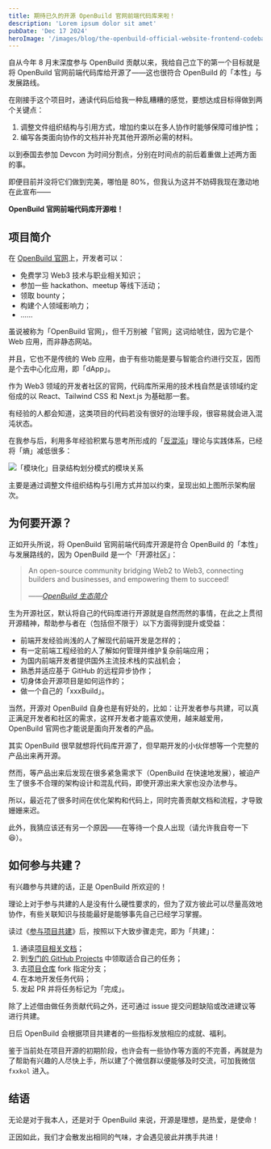 ```yaml
---
title: 期待已久的开源 OpenBuild 官网前端代码库来啦！
description: 'Lorem ipsum dolor sit amet'
pubDate: 'Dec 17 2024'
heroImage: '/images/blog/the-openbuild-official-website-frontend-codebase-is-open-now/banner.jpg'
---
```


自从今年 8 月末深度参与 OpenBuild 贡献以来，我给自己立下的第一个目标就是将 OpenBuild 官网前端代码库给开源了——这也很符合 OpenBuild 的「本性」与发展路线。

在刚接手这个项目时，通读代码后给我一种乱糟糟的感觉，要想达成目标得做到两个关键点：

1. 调整文件组织结构与引用方式，增加约束以在多人协作时能够保障可维护性；
2. 编写各类面向协作的文档并补充其他开源所必需的材料。

以到泰国去参加 Devcon 为时间分割点，分别在时间点的前后着重做上述两方面的事。

即便目前并没将它们做到完美，哪怕是 80%，但我认为这并不妨碍我现在激动地在此宣布——

**OpenBuild 官网前端代码库开源啦！**

## 项目简介

在 [OpenBuild 官网](https://openbuild.xyz)上，开发者可以：

- 免费学习 Web3 技术与职业相关知识；
- 参加一些 hackathon、meetup 等线下活动；
- 领取 bounty；
- 构建个人领域影响力；
- ……

虽说被称为「OpenBuild 官网」，但千万别被「官网」这词给唬住，因为它是个 Web 应用，而非静态网站。

并且，它也不是传统的 Web 应用，由于有些功能是要与智能合约进行交互，因而是个去中心化应用，即「dApp」。

作为 Web3 领域的开发者社区的官网，代码库所采用的技术栈自然是该领域约定俗成的以 React、Tailwind CSS 和 Next.js 为基础那一套。

有经验的人都会知道，这类项目的代码若没有很好的治理手段，很容易就会进入混沌状态。

在我参与后，利用多年经验积累与思考所形成的「[反混沌](https://ntks.ourai.ws)」理论与实践体系，已经将「熵」减低很多：

![「模块化」目录结构划分模式的模块关系](/images/blog/the-openbuild-official-website-frontend-codebase-is-open-now/modularized.png)

主要是通过调整文件组织结构与引用方式并加以约束，呈现出如上图所示架构层次。

## 为何要开源？

正如开头所说，将 OpenBuild 官网前端代码库开源是符合 OpenBuild 的「本性」与发展路线的，因为 OpenBuild 是一个「开源社区」：

> An open-source community bridging Web2 to Web3, connecting builders and businesses, and empowering them to succeed!
>
> ——<cite><a href="https://openbuildxyz.github.io/eco/zh/guides/">OpenBuild 生态简介</a></cite>

生为开源社区，默认将自己的代码库进行开源就是自然而然的事情，在此之上贯彻开源精神，帮助参与者在（包括但不限于）以下方面得到提升或受益：

- 前端开发经验尚浅的人了解现代前端开发是怎样的；
- 有一定前端工程经验的人了解如何管理并维护复杂前端应用；
- 为国内前端开发者提供国外主流技术栈的实战机会；
- 熟悉并适应基于 GitHub 的远程异步协作；
- 切身体会开源项目是如何运作的；
- 做一个自己的「xxxBuild」。

当然，开源对 OpenBuild 自身也是有好处的，比如：让开发者参与共建，可以真正满足开发者和社区的需求，这样开发者才能喜欢使用，越来越爱用， OpenBuild 官网也才能说是面向开发者的产品。

其实 OpenBuild 很早就想将代码库开源了，但早期开发的小伙伴想等一个完整的产品出来再开源。

然而，等产品出来后发现在很多紧急需求下（OpenBuild 在快速地发展），被迫产生了很多不合理的架构设计和混乱代码，即使开源出来大家也没办法参与。

所以，最近花了很多时间在优化架构和代码上，同时完善贡献文档和流程，才导致姗姗来迟。

此外，我猜应该还有另一个原因——在等待一个良人出现（请允许我自夸一下😆）。

## 如何参与共建？

有兴趣参与共建的话，正是 OpenBuild 所欢迎的！

理论上对于参与共建的人是没有什么硬性要求的，但为了双方彼此可以尽量高效地协作，有些关联知识与技能最好是能够事先自己已经学习掌握。

读过《[参与项目共建](https://openbuildxyz.github.io/eco/zh/guides/how-to-contribute/)》后，按照以下大致步骤走完，即为「共建」：

1. 通读[项目相关文档](https://github.com/openbuildxyz/openbuild-frontend/blob/main/.github/guides/contributing/zh.md)；
2. 到[专门的 GitHub Projects](https://github.com/orgs/openbuildxyz/projects/9/views/4) 中领取适合自己的任务；
3. 去[项目仓库](https://github.com/openbuildxyz/openbuild-frontend) fork 指定分支；
4. 在本地开发任务代码；
5. 发起 PR 并将任务标记为「完成」。

除了上述借由做任务贡献代码之外，还可通过 issue 提交问题缺陷或改进建议等进行共建。

日后 OpenBuild 会根据项目共建者的一些指标发放相应的成就、福利。

鉴于当前处在项目开源的初期阶段，也许会有一些协作等方面的不完善，再就是为了帮助有兴趣的人尽快上手，所以建了个微信群以便能够及时交流，可加我微信 `fxxkol` 进入。

## 结语

无论是对于我本人，还是对于 OpenBuild 来说，开源是理想，是热爱，是使命！

正因如此，我们才会散发出相同的气味，才会遇见彼此并携手共进！
